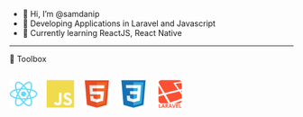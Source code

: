 - 👋  Hi, I’m @samdanip
- 👀  Developing Applications in Laravel and Javascript
- 🌱  Currently learning ReactJS, React Native

<!---
samdanip/samdanip is a ✨ special ✨ repository because its `README.md` (this file) appears on your GitHub profile.
You can click the Preview link to take a look at your changes.
--->
---

🧰 Toolbox

<img src="https://github.com/devicons/devicon/blob/master/icons/react/react-original.svg" alt="React Logo" width="50" height="50"/>&nbsp;&nbsp;
<img src="https://github.com/devicons/devicon/blob/master/icons/javascript/javascript-plain.svg" alt="Javascript Logo" width="50" height="50"/>&nbsp;&nbsp;
<img src="https://github.com/devicons/devicon/blob/master/icons/html5/html5-original.svg" alt="HTML5 Logo" width="50" height="50"/>&nbsp;&nbsp;
<img src="https://github.com/devicons/devicon/blob/master/icons/css3/css3-original.svg" alt="CSS3 Logo" width="50" height="50"/>&nbsp;&nbsp;
<img src="https://github.com/devicons/devicon/blob/master/icons/laravel/laravel-plain-wordmark.svg" alt="Laravel Logo" width="50" height="50"/>
---
